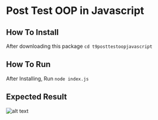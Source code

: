 # Post Test OOP in Javascript

## How To Install

After downloading this package `cd t9posttestoopjavascript`

## How To Run

After Installing, Run `node index.js`

## Expected Result

![alt text](https://gitlab.com/telkomsel-softdev/andre-aginsa/t9-post-test-oop-javascript/-/raw/master/result.png?raw=true)

